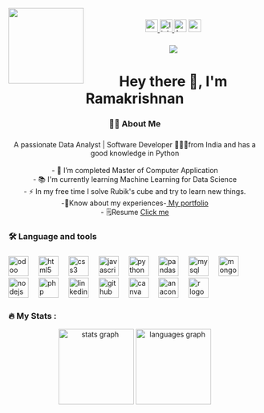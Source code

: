 <br clear="both">

<img align="left" height="150" src="https://media.tenor.com/jM0aoM8e-iEAAAAM/web-developer-mycrxn.gif"  />

###

<div align="center">
  <a href="https://contact.ramakrishnanm@gmail.com" target="_blank">
    <img src="https://img.shields.io/static/v1?message=Gmail&logo=gmail&label=&color=D14836&logoColor=white&labelColor=&style=for-the-badge" height="25" alt="gmail logo"  />
  </a>
  <a href="https://www.linkedin.com/in/ramakrishnan-m-123448279" target="_blank">
    <img src="https://img.shields.io/static/v1?message=LinkedIn&logo=linkedin&label=&color=0077B5&logoColor=white&labelColor=&style=for-the-badge" height="25" alt="linkedin logo"  />
  </a>
  <a href="https://www.hackerrank.com/profile/RamakrishnanMCA" target="_blank">
  <img src="https://img.shields.io/static/v1?message=HackerRank&logo=hackerrank&label=&color=2EC866&logoColor=white&labelColor=&style=for-the-badge" height="25" alt="hackerrank logo"  /></a>
  <a href="https://www.geeksforgeeks.org/user/ramakrishnanbscmca/" target="_blank">
    <img src="https://img.shields.io/badge/GeeksforGeeks-298D46?logo=geeksforgeeks&logoColor=white" height="25" alt="geeksforgeeks logo"  />
  </a>
</div>

###

<div align="center">
  <img src="https://visitor-badge.laobi.icu/badge?page_id=RamakrishnanMCA.RamakrishnanMCA&"  />
</div>


<h1 align="center">Hey there 👋, I'm Ramakrishnan</h1>

###

<h3 align="center">👩‍💻  About Me</h3>

###

<p align="center">A passionate Data Analyst | Software Developer 👨🏽‍💻from India and has a good knowledge in Python<br><br>- 🔭 I’m completed Master of Computer Application<br>- 📚 I'm currently learning Machine Learning for Data Science<br>- ⚡ In my free time I solve Rubik's cube and try to learn new things. <br>-📝Know about my experiences-<a href="https://ramakrishnanmca.github.io/portfolio/"> My portfolio </a><br>- 🗒️Resume <a href="https://ramakrishnanmca.github.io/portfolio/assets/Ramakrishnan%20Resume.pdf"> Click me </a></p>

###

<h3 align="left">🛠 Language and tools</h3>

###

<div align="left">
  <img src="https://odoocdn.com/openerp_website/static/src/img/assets/png/odoo_logo.png" height="40" alt="odoo logo"  />
  <img width="12" />
  <img src="https://skillicons.dev/icons?i=html" height="40" alt="html5 logo"  />
  <img width="12" />
  <img src="https://skillicons.dev/icons?i=css" height="40" alt="css3 logo"  />
  <img width="12" />
  <img src="https://skillicons.dev/icons?i=js" height="40" alt="javascript logo"  />
  <img width="12" />
  <img src="https://skillicons.dev/icons?i=py" height="40" alt="python logo"  />
  <img width="12" />
  <img src="https://cdn.simpleicons.org/pandas/150458" height="40" alt="pandas logo"  />
  <img width="12" />
  <img src="https://skillicons.dev/icons?i=mysql" height="40" alt="mysql logo"  />
  <img width="12" />
  <img src="https://skillicons.dev/icons?i=mongodb" height="40" alt="mongodb logo"  />
  <img width="12" />
  <img src="https://skillicons.dev/icons?i=nodejs" height="40" alt="nodejs logo"  />
  <img width="12" />
  <img src="https://cdn.simpleicons.org/php/777BB4" height="40" alt="php logo"  />
  <img width="12" />
  <img src="https://skillicons.dev/icons?i=linkedin" height="40" alt="linkedin logo"  />
  <img width="12" />
  <img src="https://skillicons.dev/icons?i=github" height="40" alt="github logo"  />
  <img width="12" />
  <img src="https://cdn.simpleicons.org/canva/00C4CC" height="40" alt="canva logo"  />
  <img width="12" />
  <img src="https://cdn.jsdelivr.net/gh/devicons/devicon/icons/anaconda/anaconda-original.svg" height="40" alt="anaconda logo"  />
  <img width="12" />
<!--   <img src="https://cdn.simpleicons.org/visualstudiocode/007ACC" height="40" alt="vscode logo"  />
  <img width="12" /> -->
  <img src="https://skillicons.dev/icons?i=r" height="40" alt="r logo"  />
<!--   <img width="12" />
  <img src="https://cdn.simpleicons.org/kaggle/20BEFF" height="40" alt="kaggle logo"  /> -->
</div>

###

<h3 align="left">🔥   My Stats :</h3>

<div align="center">
<!--   <img src="https://streak-stats.demolab.com?user=RamakrishnanMCA&locale=en&mode=daily&theme=dark&hide_border=false&border_radius=5&order=3" height="220" alt="streak graph"  /> -->
   <img src="https://github-readme-stats.vercel.app/api?username=RamakrishnanMCA&hide_title=false&hide_rank=false&show_icons=true&include_all_commits=true&count_private=true&disable_animations=false&theme=dracula&locale=en&hide_border=false" height="150" alt="stats graph"  />
  <img src="https://github-readme-stats.vercel.app/api/top-langs?username=RamakrishnanMCA&locale=en&hide_title=false&layout=compact&card_width=320&langs_count=5&theme=dracula&hide_border=false" height="150" alt="languages graph"  />
</div>



